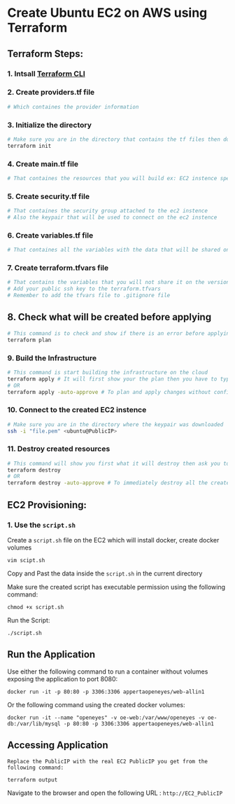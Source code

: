 # Create Ubuntu EC2 on AWS using Terraform

## Terraform Steps:

### 1. Intsall [Terraform CLI](https://www.terraform.io/downloads)

### 2. Create providers.tf file
```bash
# Which containes the provider information
```
### 3. Initialize the directory
```bash
# Make sure you are in the directory that contains the tf files then do the follosing:
terraform init
```

### 4. Create main.tf file
```bash
# That containes the resources that you will build ex: EC2 instence specs
```

### 5. Create security.tf file
```bash
# That containes the security group attached to the ec2 instence 
# Also the keypair that will be used to connect on the ec2 instence
```

### 6. Create variables.tf file
```bash
# That containes all the variables with the data that will be shared on the version control
```

### 7. Create terraform.tfvars file 
```bash
# That contains the variables that you will not share it on the version control
# Add your public ssh key to the terraform.tfvars
# Remember to add the tfvars file to .gitignore file
```

## 8. Check what will be created before applying 
```bash
# This command is to check and show if there is an error before applying it 
terraform plan
```

### 9. Build the Infrastructure 
```bash
# This command is start building the infrastructure on the cloud  
terraform apply # It will first show your the plan then you have to type yes to build
# OR 
terraform apply -auto-approve # To plan and apply changes without confirming
```

### 10. Connect to the created EC2 instence
```bash
# Make sure you are in the directory where the keypair was downloaded   
ssh -i "file.pem" <ubuntu@PublicIP>
```

### 11. Destroy created resources
```bash
# This command will show you first what it will destroy then ask you to type yes to confirm
terraform destroy
# OR
terraform destroy -auto-approve # To immediately destroy all the created resources without confirming 
```

## EC2 Provisioning:

### 1. Use the `script.sh`
Create a `script.sh` file on the EC2 which will install docker, create docker volumes
```
vim scipt.sh
```
Copy and Past the data inside the `script.sh` in the current directory

Make sure the created script has executable permission using the following command:
```
chmod +x script.sh
```
Run the Script:
```
./script.sh
```
## Run the Application
Use either the following command to run a container without volumes exposing the application to port 8080:
```
docker run -it -p 80:80 -p 3306:3306 appertaopeneyes/web-allin1
```
Or the following command using the created docker volumes:
```
docker run -it --name "openeyes" -v oe-web:/var/www/openeyes -v oe-db:/var/lib/mysql -p 80:80 -p 3306:3306 appertaopeneyes/web-allin1
```

## Accessing Application
`Replace the PublicIP with the real EC2 PublicIP you get from the following command:`
```
terraform output
```
Navigate to the browser and open the following URL : `http://EC2_PublicIP`




